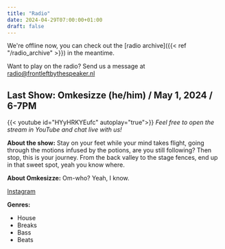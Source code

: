 ```yaml
---
title: "Radio"
date: 2024-04-29T07:00:00+01:00
draft: false
---
```

We're offline now, you can check out the [radio archive]({{< ref "/radio_archive" >}}) in the meantime.

Want to play on the radio? Send us a message at <radio@frontleftbythespeaker.nl>

## Last Show: Omkesizze (he/him) / May 1, 2024 / 6-7PM
{{< youtube id="HYyHRKYEufc" autoplay="true">}}
*Feel free to open the stream in YouTube and chat live with us!*

**About the show:**
Stay on your feet while your mind takes flight, going through the motions infused by the potions, are you still following? Then stop, this is your journey. From the back valley to the stage fences, end up in that sweet spot, yeah you know where.

**About Omkesizze:**
Om-who? Yeah, I know.


[Instagram](https://www.instagram.com/omkesizze.audio)

**Genres:**
- House 
- Breaks 
- Bass 
- Beats
